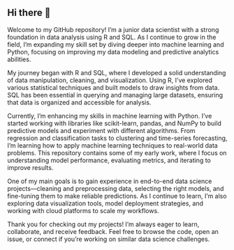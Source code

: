 ## Hi there 👋

Welcome to my GitHub repository! I’m a junior data scientist with a strong foundation in data analysis using R and SQL. As I continue to grow in the field, I’m expanding my skill set by diving deeper into machine learning and Python, focusing on improving my data modeling and predictive analytics abilities.

My journey began with R and SQL, where I developed a solid understanding of data manipulation, cleaning, and visualization. Using R, I’ve explored various statistical techniques and built models to draw insights from data. SQL has been essential in querying and managing large datasets, ensuring that data is organized and accessible for analysis.

Currently, I’m enhancing my skills in machine learning with Python. I’ve started working with libraries like scikit-learn, pandas, and NumPy to build predictive models and experiment with different algorithms. From regression and classification tasks to clustering and time-series forecasting, I’m learning how to apply machine learning techniques to real-world data problems. This repository contains some of my early work, where I focus on understanding model performance, evaluating metrics, and iterating to improve results.

One of my main goals is to gain experience in end-to-end data science projects—cleaning and preprocessing data, selecting the right models, and fine-tuning them to make reliable predictions. As I continue to learn, I’m also exploring data visualization tools, model deployment strategies, and working with cloud platforms to scale my workflows.

Thank you for checking out my projects! I’m always eager to learn, collaborate, and receive feedback. Feel free to browse the code, open an issue, or connect if you’re working on similar data science challenges.
